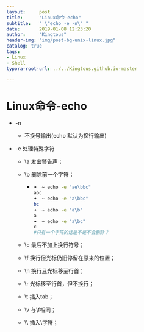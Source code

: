 ```yaml
---
layout:     post
title:      "Linux命令-echo"
subtitle:   " \"echo -e -n\" "
date:       2019-01-08 12:23:20
author:     "Kingtous"
header-img: "img/post-bg-unix-linux.jpg"
catalog: true
tags:
- Linux
- Shell
typora-root-url: ../../Kingtous.github.io-master

---
```


# Linux命令-echo

- -n 

  - 不换号输出(echo 默认为换行输出)

- -e 处理特殊字符

  - \a 发出警告声；

  - \b 删除前一个字符；

    - ```bash
      ➜  ~ echo -e "ae\bbc"
      abc
      ➜  ~ echo -e "a\bbc"
      bc
      ➜  ~ echo -e "a\b"
      a 
      ➜  ~ echo -e "a\bc"
      c
      #只有一个字符的话是不是不会删除？
      ```

  - \c 最后不加上换行符号；

  - \f 换行但光标仍旧停留在原来的位置；

  - \n 换行且光标移至行首；

  - \r 光标移至行首，但不换行；

  - \t 插入tab；

  - \v 与\f相同；

  - \\\\ 插入\字符；